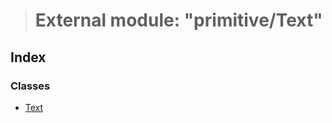 > # External module: "primitive/Text"

## Index

### Classes

* [Text](../classes/_primitive_text_.text.md)